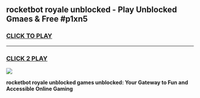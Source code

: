 
## rocketbot royale unblocked - Play Unblocked Gmaes & Free #p1xn5
<h3>
<a href="https://news.freeplayer.one?title=rocketbot_royale_unblocked&ref=03M">CLICK TO PLAY</a></h3>
<hr>

<h3>
<a href="https://news.freeplayer.one?title=rocketbot_royale_unblocked&ref=03M">CLICK 2 PLAY</a>
  
</h3>

<a href="https://news.freeplayer.one?title=rocketbot_royale_unblocked&ref=03M"><img src="https://clearcache.store/games.png"></a>


**rocketbot royale unblocked games unblocked: Your Gateway to Fun and Accessible Online Gaming**
